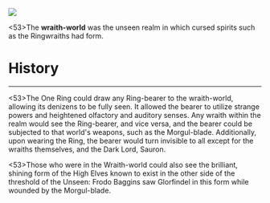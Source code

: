 ![](wraithWorld/0.jpg)

<53>The **wraith-world** was the unseen realm in which cursed spirits such as the Ringwraiths had form.

# History
---

<53>The One Ring could draw any Ring-bearer to the wraith-world, allowing its denizens to be fully seen. It allowed the bearer to utilize strange powers and heightened olfactory and auditory senses. Any wraith within the realm would see the Ring-bearer, and vice versa, and the bearer could be subjected to that world's weapons, such as the Morgul-blade. Additionally, upon wearing the Ring, the bearer would turn invisible to all except for the wraiths themselves, and the Dark Lord, Sauron.

<53>Those who were in the Wraith-world could also see the brilliant, shining form of the High Elves known to exist in the other side of the threshold of the Unseen: Frodo Baggins saw Glorfindel in this form while wounded by the Morgul-blade.
